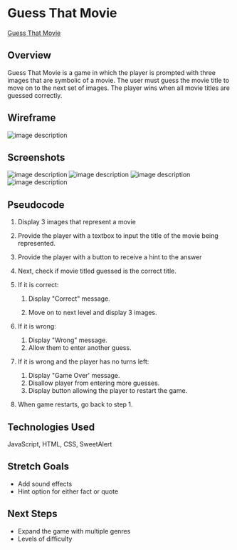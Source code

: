 # Guess That Movie

[Guess That Movie](https://beverlyosoria.github.io/Unit-1-Project/)

## Overview
Guess That Movie is a game in which the player is prompted with three images that are symbolic of a movie. The user must guess the movie title to move on to the next set of images. The player wins when all movie titles are guessed correctly.

## Wireframe

![image description](../master/images/wireframe.jpg)

## Screenshots

![image description](../master/images/1.jpg)
![image description](../master/images/2.jpg)
![image description](../master/images/3.jpg)
![image description](../master/images/4.jpg)


## Pseudocode

1. Display 3 images that represent a movie
	
2. Provide the player with a textbox to input the title of the movie being represented.

3. Provide the player with a button to receive a hint to the answer

4. Next, check if movie titled guessed is the correct title. 

5. If it is correct: 
	
	1. Display "Correct" message.
	
	2. Move on to next level and display 3 images.

6. If it is wrong:
	1. Display "Wrong" message.
	2. Allow them to enter another guess.

7. 	If it is wrong and the player has no turns left:
	1. Display "Game Over' message.
	2. Disallow player from entering more guesses.
	3. Display button allowing the player to restart the game.

8. When game restarts, go back to step 1.  

## Technologies Used
JavaScript, HTML, CSS, SweetAlert

## Stretch Goals
* Add sound effects
* Hint option for either fact or quote 

## Next Steps
* Expand the game with multiple genres
* Levels of difficulty
